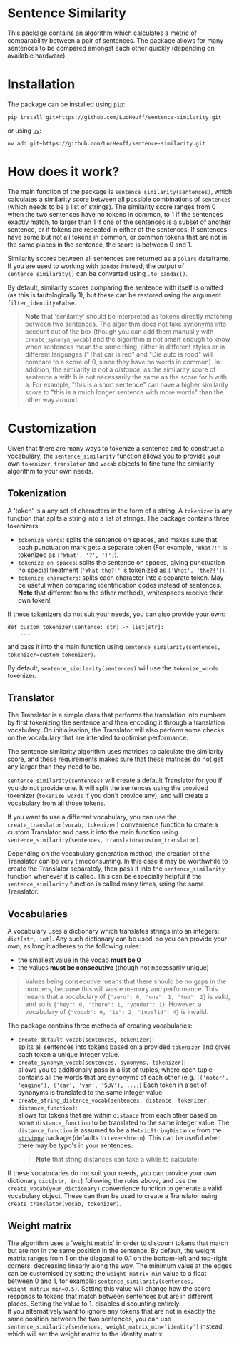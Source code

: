 # Sentence Similarity

This package contains an algorithm which calculates a metric of comparability between a pair of sentences.
The package allows for many sentences to be compared amongst each other quickly (depending on available hardware).

# Installation

The package can be installed using `pip`:

```
pip install git+https://github.com/LucHeuff/sentence-similarity.git
```

or using [`uv`](https://docs.astral.sh/uv/):

```
uv add git+https://github.com/LucHeuff/sentence-similarity.git
```

# How does it work?

The main function of the package is `sentence_similarity(sentences)`, which calculates a similarity score between all
possible combinations of `sentences` (which needs to be a list of strings).
The similarity score ranges from 0 when the two sentences have no tokens in common, to 1 if the sentences exactly match,
to larger than 1 if one of the sentences is a subset of another sentence, or if tokens are repeated in either of the sentences.
If sentences have some but not all tokens in common, or common tokens that are not in the same places in the sentence, the score is between 0 and 1.

Similarity scores between all sentences are returned as a `polars` dataframe. 
If you are used to working with `pandas` instead, the output of `sentence_similarity()` can be converted using `.to_pandas()`.

By default, similarity scores comparing the sentence with itself is omitted (as this is tautologically 1), but these can be restored using
the argument `filter_identity=False`.

> **Note** that 'similarity' should be interpreted as tokens directly matching between two sentences.
The algorithm does not take synonyms into account out of the box (though you can add them manually with `create_synonym_vocab`)
and the algorithm is not smart enough to know when sentences mean the same thing, either in different styles or in different languages
("That car is red" and "Die auto is rood" will compare to a score of 0, since they have no words in common).
In addition, the similarity is not a *distance*, as the similarity score of sentence a with b is not necessarily the same as the score for b with a.
For example, "this is a short sentence" can have a higher similarity score to "this is a much longer sentence with more words" than the other way around.

# Customization

Given that there are many ways to tokenize a sentence and to construct a vocabulary, the `sentence_similarity` function
allows you to provide your own `tokenizer`, `translator` and `vocab` objects to fine tune the similarity algorithm to your own needs.

## Tokenization

A 'token' is a any set of characters in the form of a string. A `tokenizer` is any function that splits a string into a list of strings.
The package contains three tokenizers:

- `tokenize_words`: splits the sentence on spaces, and makes sure that each punctuation mark gets a separate
  token (For example, `'What?!'` is tokenized as `['What', '?', '!']`).
- `tokenize_on_spaces`: splits the sentence on spaces, giving punctuation no special treatment (`'What the?!'` is tokenized as `['What', 'the?!']`).
- `tokenize_characters`: splits each character into a separate token. May be useful when comparing identification codes
  instead of sentences. **Note** that different from the other methods, whitespaces receive their own token!

If these tokenizers do not suit your needs, you can also provide your own:

```
def custom_tokenizer(sentence: str) -> list[str]:
    ...
```

and pass it into the main function using `sentence_similarity(sentences, tokenizer=custom_tokenizer)`.

By default, `sentence_similarity(sentences)` will use the `tokenize_words` tokenizer.

## Translator

The Translator is a simple class that performs the translation into numbers by first tokenizing the sentence and
then encoding it through a translation vocabulary. On initialisation, the Translator will also perform
some checks on the vocabulary that are intended to optimise performance.

The sentence similarity algorithm uses matrices to calculate the similarity score, and these requirements makes
sure that these matrices do not get any larger than they need to be.

`sentence_similarity(sentences)` will create a default Translator for you if you do not provide one.
It will split the sentences using the provided tokenizer (`tokenize_words` if you don't provide any), and
will create a vocabulary from all those tokens.

If you want to use a different vocabulary, you can use the `create_translator(vocab, tokenizer)` convenience function
to create a custom Translator and pass it into the main function using `sentence_similarity(sentences, translator=custom_translator)`.

Depending on the vocabulary generation method, the creation of the Translator can be very timeconsuming. In this case it
may be worthwhile to create the Translator separately, then pass it into the `sentence_similarity` function whenever it is called.
This can be especially helpful if the `sentence_similarity` function is called many times, using the same Translator.

## Vocabularies

A vocabulary uses a dictionary which translates strings into an integers: `dict[str, int]`. Any such dictionary
can be used, so you can provide your own, as long it adheres to the following rules: 

- the smallest value in the vocab **must be 0**
- the values **must be consecutive** (though not necessarily unique)
> Values being consecutive means that there should be no gaps in the numbers, because this will waste memory and performance.
This means that a vocabulary of `{"zero": 0, "one": 1, "two": 2}` is valid, and so is `{"hey": 0, "there": 1, "yonder": 1}`.
However, a vocabulary of `{"vocab": 0, "is": 2, "invalid": 4}` is invalid.

The package contains three methods of creating vocabularies:

- `create_default_vocab(sentences, tokenizer)`:  
  splits all sentences into tokens based on a provided `tokenizer` and gives each token a unique integer value.
- `create_synonym_vocab(sentences, synonyms, tokenizer)`:  
  allows you to additionally pass in a list of tuples, where each tuple contains all the words that are synonyms of each other
  (e.g. `[('motor', 'engine'), ('car', 'van', 'SUV'), ...]`)
  Each token in a set of synonyms is translated to the same integer value.
- `create_string_distance_vocab(sentences, distance, tokenizer, distance_function)`:  
  allows for tokens that are within `distance` from each other based on some `distance_function` to be translated to the same integer value.
  The `distance_function` is assumed to be a `MetricStringDistance` from the [`strsimpy`](https://github.com/luozhouyang/python-string-similarity) package (defaults to `Levenshtein`).
  This can be useful when there may be typo's in your sentences.
  > **Note** that string distances can take a while to calculate!

If these vocabularies do not suit your needs, you can provide your own dictionary `dict[str, int]` following the rules above,
and use the `create_vocab(your_dictionary)` convenience function to generate a valid vocabulary object.
These can then be used to create a Translator using `create_translator(vocab, tokenizer)`.

## Weight matrix

The algorithm uses a 'weight matrix' in order to discount tokens that match but are not in the same position in the sentence.
By default, the weight matrix ranges from 1 on the diagonal to 0.1 on the bottom-left and top-right corners, decreasing linearly
along the way. The minimum value at the edges can be customised by setting the `weight_matrix_min` value to a float between 0 and 1, for example:
`sentence_similarity(sentences, weight_matrix_min=0.5)`. Setting this value will change how the score responds to tokens that match
between sentences but are in different places. Setting the value to 1. disables discounting entirely.    
If you alternatively want to ignore any tokens that are not in exactly the same position between the two sentences, you can use `sentence_similarity(sentences, weight_matrix_min='identity')` instead,
which will set the weight matrix to the identity matrix.
